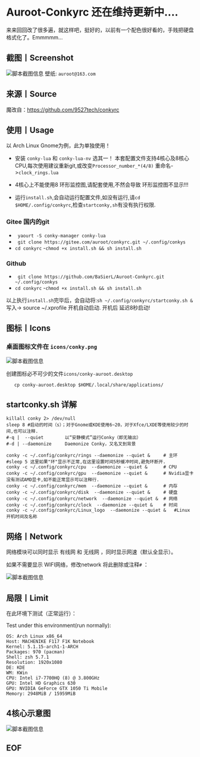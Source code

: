 # Auroot-Conkyrc  还在维持更新中....
来来回回改了很多遍，就这样吧，挺好的，以前有一个配色很好看的，手贱把硬盘格式化了。Emmmmm...
## 截图丨Screenshot
![脚本截图信息](https://gitee.com/auroot/conkyrc/raw/master/conkyrc/icons/desktop.png)
壁纸: ```auroot@163.com```
## 来源丨Source
魔改自：https://github.com/9527tech/conkyrc
## 使用丨Usage
以 Arch Linux Gnome为例，此为单独使用！

- 安装 ```conky-lua``` 和 ```conky-lua-nv``` 选其一！
本套配置文件支持4核心及8核心CPU,每次使用建议重新git,或改变```Processor_number_*(4/8)``` 重命名->```clock_rings.lua```
- 4核心上不能使用8 环形监控图,请配套使用,不然会导致 环形监控图不显示!!!

- 运行`install.sh`,会自动运行配置文件,如没有运行,请```cd $HOME/.config/conkyrc```,检查```startconky,sh```有没有执行权限.
### Gitee 国内的git
- ``` yaourt -S conky-manager conky-lua```
- ``` git clone https://gitee.com/auroot/conkyrc.git ~/.config/conkys```
- ```cd conkyrc```
-```chmod +x install.sh && sh install.sh```
### Github
- ``` git clone https://github.com/BaSierL/Auroot-Conkyrc.git ~/.config/conkys```
- ```cd conkyrc```
-```chmod +x install.sh && sh install.sh```

以上执行```install.sh```完毕后，会自动将:```sh ~/.config/conkyrc/startconky.sh &``` 写入-> source ~/.xprofile 开机自动启动.
开机后 延迟8秒启动!


## 图标丨Icons
### 桌面图标文件在 ```icons/conky.png```

![脚本截图信息](https://gitee.com/auroot/conkyrc/raw/master/conkyrc/icons/conky.png)

创建图标必不可少的文件```icons/conky-auroot.desktop```
```cd ./conkyrc/icons
   cp conky-auroot.desktop $HOME/.local/share/applications/
```
## startconky.sh 详解
```shell
killall conky 2> /dev/null 
sleep 8 #启动的时间（s）；对于Gnome或KDE使用6~20，对于Xfce/LXDE等使用较少的时间,也可以注释.
#-q |  --quiet        以“安静模式”运行Conky（即无输出）
#-d | --daemonize     Daemonize Conky，又名叉到背景

conky -c ~/.config/conkyrc/rings --daemonize --quiet &     # 主环
#sleep 5 这里如果"环"显示不正常,在这里设置时间5秒缓冲时间,避免环断开.
conky -c ~/.config/conkyrc/cpu  --daemonize --quiet &      # CPU
conky -c ~/.config/conkyrc/gpu  --daemonize --quiet &      # Nvidia显卡  没有测试AMD显卡,如不能正常显示可以注释行.
conky -c ~/.config/conkyrc/mem  --daemonize --quiet &      # 内存
conky -c ~/.config/conkyrc/disk  --daemonize --quiet &     # 硬盘
conky -c ~/.config/conkyrc/network  --daemonize --quiet &  # 网络
conky -c ~/.config/conkyrc/clock  --daemonize --quiet &    # 时间
conky -c ~/.config/conkyrc/Linux_logo  --daemonize --quiet &   #Linux开机时间及名称
```
## 网络丨Network 

网络模块可以同时显示 有线网 和 无线网 ，同时显示网速（默认全显示）。

如果不需要显示 WIFI网络，修改network 将此删除或注释```#``` ：

![脚本截图信息](https://images.gitee.com/uploads/images/2020/0219/223112_1ce5a0a2_5700645.png)

## 局限丨Limit

在此环境下测试（正常运行）：

Test under this environment(run normally):

```shell
OS: Arch Linux x86_64
Host: MACHENIKE F117 F1K Notebook
Kernel: 5.1.15-arch1-1-ARCH
Packages: 970 (pacman)
Shell: zsh 5.7.1 
Resolution: 1920x1080
DE: KDE 
WM: KWin
CPU: Intel i7-7700HQ (8) @ 3.800GHz
GPU: Intel HD Graphics 630 
GPU: NVIDIA GeForce GTX 1050 Ti Mobile
Memory: 2948MiB / 15959MiB
```
## 4核心示意图
![脚本截图信息](https://gitee.com/auroot/conkyrc/raw/master/conkyrc/icons/desktop2.png)

## EOF


